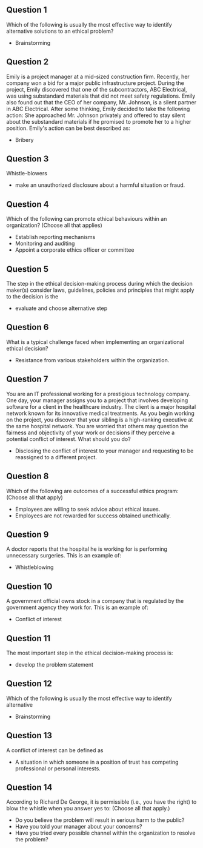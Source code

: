 ## Question 1
Which of the following is usually the most effective way to identify alternative solutions to an ethical problem?
- Brainstorming

## Question 2
Emily is a project manager at a mid-sized construction firm. Recently, her company won a bid for a major public infrastructure project. During the project, Emily discovered that one of the subcontractors, ABC Electrical, was using substandard materials that did not meet safety regulations. Emily also found out that the CEO of her company, Mr. Johnson, is a silent partner in ABC Electrical. After some thinking, Emily decided to take the following action: She approached Mr. Johnson privately and offered to stay silent about the substandard materials if he promised to promote her to a higher position. Emily's action can be best described as:
- Bribery

## Question 3
Whistle-blowers
- make an unauthorized disclosure about a harmful situation or fraud.

## Question 4
Which of the following can promote ethical behaviours within an organization? (Choose all that applies)
- Establish reporting mechanisms
- Monitoring and auditing
- Appoint a corporate ethics officer or committee

## Question 5
The step in the ethical decision-making process during which the decision maker(s) consider laws, guidelines, policies and principles that might apply to the decision is the
- evaluate and choose alternative step

## Question 6
What is a typical challenge faced when implementing an organizational ethical decision?
- Resistance from various stakeholders within the organization.

## Question 7
You are an IT professional working for a prestigious technology company. One day, your manager assigns you to a project that involves developing software for a client in the healthcare industry. The client is a major hospital network known for its innovative medical treatments. As you begin working on the project, you discover that your sibling is a high-ranking executive at the same hospital network. You are worried that others may question the fairness and objectivity of your work or decisions if they perceive a potential conflict of interest. What should you do?
- Disclosing the conflict of interest to your manager and requesting to be reassigned to a different project.
  
## Question 8
Which of the following are outcomes of a successful ethics program: (Choose all that apply)
- Employees are willing to seek advice about ethical issues.
- Employees are not rewarded for success obtained unethically.

## Question 9
A doctor reports that the hospital he is working for is performing unnecessary surgeries. This is an example of:
- Whistleblowing

## Question 10
A government official owns stock in a company that is regulated by the government agency they work for. This is an example of:
- Conflict of interest

## Question 11
The most important step in the ethical decision-making process is:
- develop the problem statement

## Question 12
Which of the following is usually the most effective way to identify alternative
- Brainstorming
  
## Question 13
A conflict of interest can be defined as
- A situation in which someone in a position of trust has competing professional or personal interests.

## Question 14
According to Richard De George, it is permissible (i.e., you have the right) to blow the whistle when you answer yes to: (Choose all that apply.)
- Do you believe the problem will result in serious harm to the public?
- Have you told your manager about your concerns?
- Have you tried every possible channel within the organization to resolve the problem?


